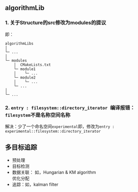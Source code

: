 ## algorithmLib
### 1. 关于Structure的src修改为modules的提议
即：
```
algorithmLibs 
│ 
└─ ...
│ 
└─ modules
    │  CMakeLists.txt
    └─ module1
    │    └─ ...      
    └─ module2
    │    └─ ... 
    └─ ... 
│        
└─ ...
```
### 2. `entry : filesystem::directory_iterator `编译报错： `filesystem`不是名称空间名称
解决：少了一个命名空间`experimental`即，修改为`entry : experimental::filesystem::directory_iterator`

## 多目标追踪
- 预处理
- 目标检测
- 数据关联： 如，Hungarian & KM algorithm <br>
  优化分配
- 追踪：如，kalman filter